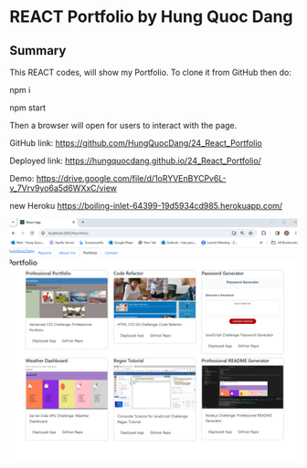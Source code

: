 # REACT Portfolio by Hung Quoc Dang



## Summary

This REACT codes,  will show my Portfolio. To clone it from GitHub then do:

npm i 

npm start

Then a browser will open for users to interact with the page.



GitHub link:  https://github.com/HungQuocDang/24_React_Portfolio

Deployed link:  https://hungquocdang.github.io/24_React_Portfolio/

Demo:  https://drive.google.com/file/d/1oRYVEnBYCPv6L-v_7Vrv9yo6a5d6WXxC/view

new Heroku  https://boiling-inlet-64399-19d5934cd985.herokuapp.com/


![Alt text](ListOfProjects.png)
